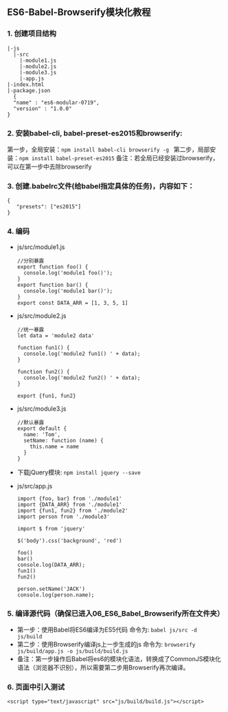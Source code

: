 ## ES6-Babel-Browserify模块化教程

### 1. 创建项目结构
  ```
  |-js
    |-src
      |-module1.js
      |-module2.js
      |-module3.js
      |-app.js
  |-index.html
  |-package.json
    {
    "name" : "es6-modular-0719",
    "version" : "1.0.0"
  }
  ```
  
### 2. 安装babel-cli, babel-preset-es2015和browserify:
第一步，全局安装：```npm install babel-cli browserify -g ```
第二步，局部安装：```npm install babel-preset-es2015``` 
备注：若全局已经安装过browserify，可以在第一步中去除browserify
	
### 3. 创建.babelrc文件(给babel指定具体的任务)，内容如下：
```
{
   "presets": ["es2015"]
}
```

### 4. 编码
  * js/src/module1.js
    ```
    //分别暴露
    export function foo() {
      console.log('module1 foo()');
    }
    export function bar() {
      console.log('module1 bar()');
    }
    export const DATA_ARR = [1, 3, 5, 1]
    ```
  * js/src/module2.js  
    ```
    //统一暴露
    let data = 'module2 data'
    
    function fun1() {
      console.log('module2 fun1() ' + data);
    }
    
    function fun2() {
      console.log('module2 fun2() ' + data);
    }
    
    export {fun1, fun2}
    ```
  * js/src/module3.js
    ```
    //默认暴露
    export default {
      name: 'Tom',
      setName: function (name) {
        this.name = name
      }
    }
    ```

  * 下载jQuery模块: ```npm install jquery --save```
  
  * js/src/app.js
    ```
    import {foo, bar} from './module1'
    import {DATA_ARR} from './module1'
    import {fun1, fun2} from './module2'
    import person from './module3'
    
    import $ from 'jquery'
    
    $('body').css('background', 'red')
    
    foo()
    bar()
    console.log(DATA_ARR);
    fun1()
    fun2()
    
    person.setName('JACK')
    console.log(person.name);
    ```

### 5. 编译源代码（确保已进入06_ES6_Babel_Browserify所在文件夹）
  * 第一步：使用Babel将ES6编译为ES5代码
            命令为: ```babel js/src -d js/build```
  * 第二步：使用Browserify编译js上一步生成的js
            命令为: ```browserify js/build/app.js -o js/build/build.js```
  * 备注：第一步操作后Babel将es6的模块化语法，转换成了CommonJS模块化语法（浏览器不识别），所以需要第二步用Browserify再次编译。

### 6. 页面中引入测试
  ```
  <script type="text/javascript" src="js/build/build.js"></script>
  ```
  